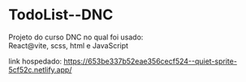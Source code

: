 # TodoList--DNC
Projeto do curso DNC no qual foi usado:  
React@vite, scss, html e JavaScript

link hospedado: https://653be337b52eae356cecf524--quiet-sprite-5cf52c.netlify.app/
